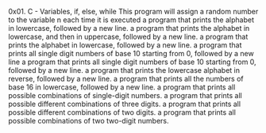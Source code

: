0x01. C - Variables, if, else, while
This program will assign a random number to the variable n each time it is executed
a program that prints the alphabet in lowercase, followed by a new line.
a program that prints the alphabet in lowercase, and then in uppercase, followed by a new line.
 a program that prints the alphabet in lowercase, followed by a new line.
 a program that prints all single digit numbers of base 10 starting from 0, followed by a new line
 a program that prints all single digit numbers of base 10 starting from 0, followed by a new line.
a program that prints the lowercase alphabet in reverse, followed by a new line.
a program that prints all the numbers of base 16 in lowercase, followed by a new line.
a program that prints all possible combinations of single-digit numbers.
a program that prints all possible different combinations of three digits.
a program that prints all possible different combinations of two digits.
a program that prints all possible combinations of two two-digit numbers.

